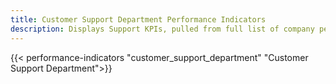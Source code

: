 ```yaml
---
title: Customer Support Department Performance Indicators
description: Displays Support KPIs, pulled from full list of company performance indicators.
---
```


{{< performance-indicators "customer_support_department" "Customer Support Department">}}
